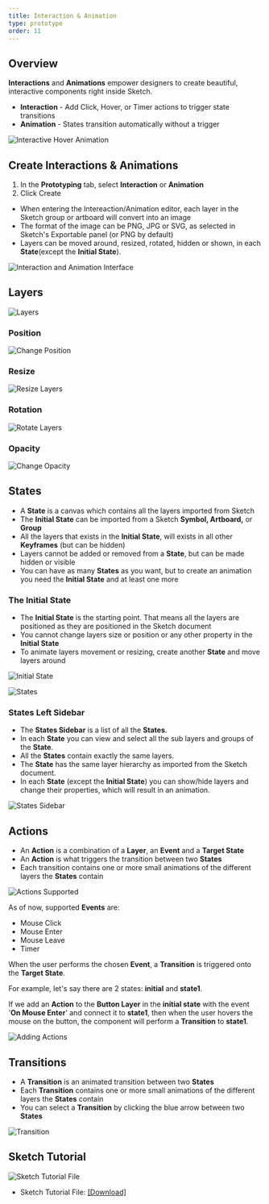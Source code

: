 ```yaml
---
title: Interaction & Animation
type: prototype
order: 11
---
```

## Overview

**Interactions** and **Animations** empower designers to create beautiful, interactive components right inside Sketch. 

- **Interaction** - Add Click, Hover, or  Timer actions to trigger state transitions
- **Animation** -  States transition automatically without a trigger

![Interactive Hover Animation](https://docs.animaapp.com/images/timeline/samples/components/buynow.gif)

## Create Interactions & Animations

 1. In the **Prototyping** tab, select **Interaction** or **Animation**
 2. Click Create
 
* When entering the Intereaction/Animation editor, each layer in the Sketch group or artboard will convert into an image
* The format of the image can be PNG, JPG or SVG, as selected in Sketch's Exportable panel (or PNG by default)
* Layers can be moved around, resized, rotated, hidden or shown, in each **State**(except the **Initial State**).

![Interaction and Animation Interface](https://d3dr1ze7164817.cloudfront.net/items/2n3K3T1x2g0k0e3v1B0y/Prototype%20UI.png)

## Layers
![Layers](https://docs.animaapp.com/images/timeline/terminology/layers.png)

### Position

![Change Position](https://docs.animaapp.com/images/timeline/position.gif)

### Resize

![Resize Layers](https://docs.animaapp.com/images/timeline/resize.gif)

### Rotation

![Rotate Layers](https://docs.animaapp.com/images/timeline/rotate.gif)

### Opacity

![Change Opacity](https://docs.animaapp.com/images/timeline/opacity.gif)

## States

 - A **State** is a canvas which contains all the layers imported from Sketch
 - The **Initial State** can be imported from a Sketch **Symbol, Artboard,** or **Group**
 - All the layers that exists in the **Initial State**, will exists in all other **Keyframes** (but can be hidden)
 - Layers cannot be added or removed from a **State**, but can be made hidden or visible
 - You can have as many **States** as you want, but to create an animation you need the **Initial State** and at least one more

### The Initial State

* The **Initial State** is the starting point. That means all the layers are positioned as they are positioned in the Sketch document
* You cannot change layers size or position or any other property in the **Initial State**
* To animate layers movement or resizing, create another **State** and move layers around

![Initial State](https://docs.animaapp.com/images/timeline/terminology/initial-state.png)

![States](https://docs.animaapp.com/images/timeline/terminology/states.png)

### States Left Sidebar

* The **States Sidebar** is a list of all the **States**. 
* In each **State** you can view and select all the sub layers and groups of the **State**.
* All the **States** contain exactly the same layers.
* The **State** has the same layer hierarchy as imported from the Sketch document.
* In each **State** (except the **Initial State**) you can show/hide layers and change their properties, which will result in an animation.

![States Sidebar](https://docs.animaapp.com/images/timeline/terminology/states-sidebar.png)

## Actions
 - An **Action** is a combination of a **Layer**, an **Event** and a **Target State**
 - An **Action** is what triggers the transition between two **States**
 - Each transition contains one or more small animations of the different layers the **States** contain

![Actions Supported](http://f.cl.ly/items/0m392P3Z1E2H081S212B/Actions%20Supported.png)

As of now, supported **Events** are:

- Mouse Click
- Mouse Enter
- Mouse Leave
- Timer

When the user performs the chosen **Event**, a **Transition** is triggered onto the **Target State**.

For example, let's say there are 2 states: **initial** and **state1**.

If we add an **Action** to the **Button Layer** in the **initial state** with the event '**On Mouse Enter**' and connect it to **state1**, then when the user hovers the mouse on the button, the component will perform a **Transition** to **state1**.

![Adding Actions](http://f.cl.ly/items/0U321N1N0j3i3Y0r1444/[53570823639cec21b5ae615f08443441]_Action.gif)

## Transitions

-   A **Transition** is an animated transition between two **States**
-   Each **Transition** contains one or more small animations of the different layers the **States** contain
-   You can select a  **Transition** by clicking the blue arrow between two **States**

![Transition](http://f.cl.ly/items/0p1k1d063k1k3m200c2W/Transition.png)


## Sketch Tutorial 

![Sketch Tutorial File](http://f.cl.ly/items/0Q0T3w2t282b2E3j3i2i/Interaction%20Tutorial%20file.png)

- Sketch Tutorial File: [[Download]](https://www.dropbox.com/s/payd7gjthdkta3q/Interaction-Animation%20Tutorial%20v3.sketch?dl=1)


